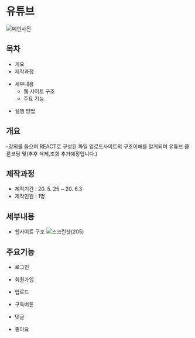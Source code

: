 # 유튜브
![메인사진](https://user-images.githubusercontent.com/59378967/83702936-15fdcf00-a649-11ea-9064-39d95dd89189.jpg)

## 목차
- 개요
- 제작과정
* 세부내용
  * 웹 사이트 구조
  * 주요 기능
- 실행 방법

## 개요
-강의를 들으며 REACT로 구성된 파일 업로드사이트의 구조이해를 알게되며 
유튜브 클론코딩 및(추후 삭제,조회 추가예정입니다.)

## 제작과정
- 제작기간 : 20. 5. 25 ~ 20. 6.3
- 제작인원 : 1명

## 세부내용
- 웹사이트 구조
![스크린샷(205)](https://user-images.githubusercontent.com/59378967/83701863-f4e7af00-a645-11ea-8672-dfe30891923c.png)

## 주요기능
- 로그인

- 회원가입

- 업로드

- 구독버튼

- 댓글

- 좋아요

